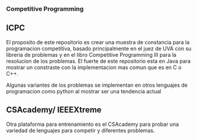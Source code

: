### Competitive Programming

## ICPC
El proposito de este repositorio es crear una muestra de constancia para la programacion competitiva, basado principalmente en el juez de UVA con su libreria de problemas y en el libro Competitive Programming III para la resolucion de los problemas. El fuerte de este repositorio esta en Java para mostrar un constraste con la implementacion mas comun que es en C o C++.

Algunas variantes de los problemas se implementan en otros lenguajes de programacion como  python al mostrar ser una tendencia actual

## CSAcademy/ IEEEXtreme
 
 Otra plataforma para entrenamiento es el CSAcademy para probar una variedad de lenguajes para competir y diferentes problemas.
